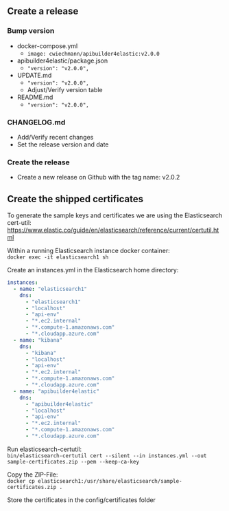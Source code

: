 ## Create a release

### Bump version
- docker-compose.yml
  - `image: cwiechmann/apibuilder4elastic:v2.0.0`
- apibuilder4elastic/package.json
  - `"version": "v2.0.0",`
- UPDATE.md
  - `"version": "v2.0.0",`
  - Adjust/Verify version table
- README.md
  - `"version": "v2.0.0",`

### CHANGELOG.md
- Add/Verify recent changes
- Set the release version and date

### Create the release
- Create a new release on Github with the tag name: v2.0.2

## Create the shipped certificates

To generate the sample keys and certificates we are using the Elasticsearch cert-util: 
https://www.elastic.co/guide/en/elasticsearch/reference/current/certutil.html

Within a running Elasticsearch instance docker container:  
`docker exec -it elasticsearch1 sh`

Create an instances.yml in the Elasticsearch home directory:  
```yml
instances:
  - name: "elasticsearch1"
    dns:
      - "elasticsearch1"
      - "localhost"
      - "api-env"
      - "*.ec2.internal"
      - "*.compute-1.amazonaws.com"
      - "*.cloudapp.azure.com"
  - name: "kibana"
    dns:
      - "kibana"
      - "localhost"
      - "api-env"
      - "*.ec2.internal"
      - "*.compute-1.amazonaws.com"
      - "*.cloudapp.azure.com"
  - name: "apibuilder4elastic"
    dns:
      - "apibuilder4elastic"
      - "localhost"
      - "api-env"
      - "*.ec2.internal"
      - "*.compute-1.amazonaws.com"
      - "*.cloudapp.azure.com"
```

Run elasticsearch-certutil:  
`bin/elasticsearch-certutil cert --silent --in instances.yml --out sample-certificates.zip --pem --keep-ca-key`

Copy the ZIP-File:  
`docker cp elasticsearch1:/usr/share/elasticsearch/sample-certificates.zip .`

Store the certificates in the config/certificates folder